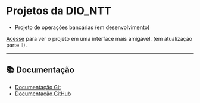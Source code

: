 # Projetos da DIO_NTT

- Projeto de operações bancárias (em desenvolvimento)

[Acesse](https://deploys.streamlit.app/) para ver o projeto em uma interface mais amigável. (em atualização parte II).

---

## 📚 Documentação

- [Documentação Git](https://git-scm.com/doc)
- [Documentação GitHub](https://docs.github.com/)



